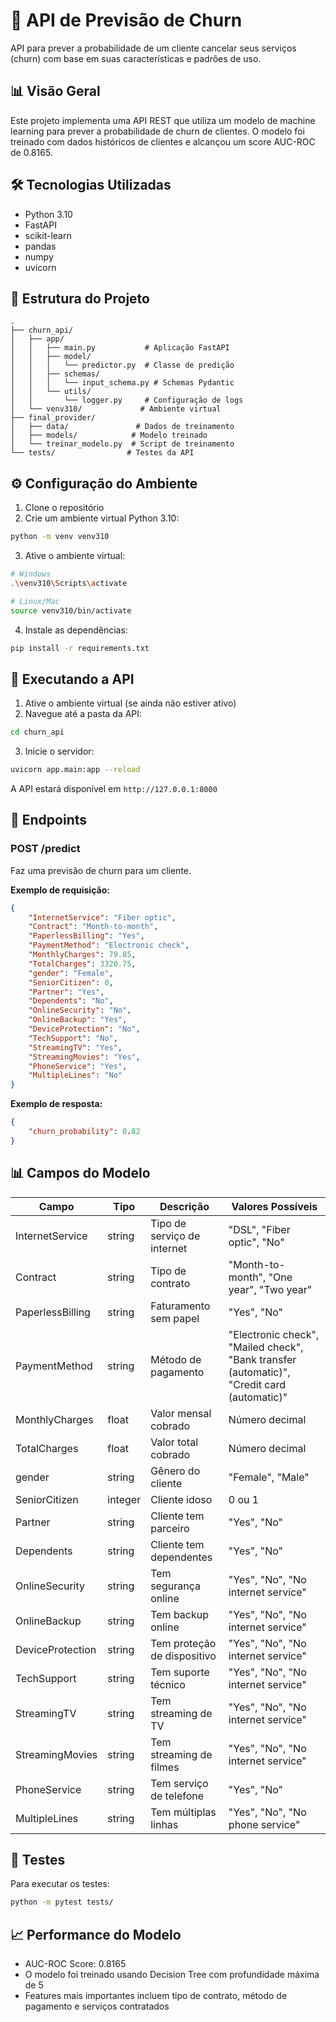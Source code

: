 # 🎯 API de Previsão de Churn

API para prever a probabilidade de um cliente cancelar seus serviços (churn) com base em suas características e padrões de uso.

## 📊 Visão Geral

Este projeto implementa uma API REST que utiliza um modelo de machine learning para prever a probabilidade de churn de clientes. O modelo foi treinado com dados históricos de clientes e alcançou um score AUC-ROC de 0.8165.

## 🛠️ Tecnologias Utilizadas

- Python 3.10
- FastAPI
- scikit-learn
- pandas
- numpy
- uvicorn

## 📁 Estrutura do Projeto

```
.
├── churn_api/
│   ├── app/
│   │   ├── main.py           # Aplicação FastAPI
│   │   ├── model/
│   │   │   └── predictor.py  # Classe de predição
│   │   ├── schemas/
│   │   │   └── input_schema.py # Schemas Pydantic
│   │   └── utils/
│   │       └── logger.py     # Configuração de logs
│   └── venv310/             # Ambiente virtual
├── final_provider/
│   ├── data/               # Dados de treinamento
│   ├── models/            # Modelo treinado
│   └── treinar_modelo.py  # Script de treinamento
└── tests/                # Testes da API
```

## ⚙️ Configuração do Ambiente

1. Clone o repositório
2. Crie um ambiente virtual Python 3.10:
```bash
python -m venv venv310
```

3. Ative o ambiente virtual:
```bash
# Windows
.\venv310\Scripts\activate

# Linux/Mac
source venv310/bin/activate
```

4. Instale as dependências:
```bash
pip install -r requirements.txt
```

## 🚀 Executando a API

1. Ative o ambiente virtual (se ainda não estiver ativo)
2. Navegue até a pasta da API:
```bash
cd churn_api
```

3. Inicie o servidor:
```bash
uvicorn app.main:app --reload
```

A API estará disponível em `http://127.0.0.1:8000`

## 📝 Endpoints

### POST /predict

Faz uma previsão de churn para um cliente.

**Exemplo de requisição:**

```json
{
    "InternetService": "Fiber optic",
    "Contract": "Month-to-month",
    "PaperlessBilling": "Yes",
    "PaymentMethod": "Electronic check",
    "MonthlyCharges": 79.85,
    "TotalCharges": 3320.75,
    "gender": "Female",
    "SeniorCitizen": 0,
    "Partner": "Yes",
    "Dependents": "No",
    "OnlineSecurity": "No",
    "OnlineBackup": "Yes",
    "DeviceProtection": "No",
    "TechSupport": "No",
    "StreamingTV": "Yes",
    "StreamingMovies": "Yes",
    "PhoneService": "Yes",
    "MultipleLines": "No"
}
```

**Exemplo de resposta:**

```json
{
    "churn_probability": 0.82
}
```

## 📊 Campos do Modelo

| Campo | Tipo | Descrição | Valores Possíveis |
|-------|------|-----------|-------------------|
| InternetService | string | Tipo de serviço de internet | "DSL", "Fiber optic", "No" |
| Contract | string | Tipo de contrato | "Month-to-month", "One year", "Two year" |
| PaperlessBilling | string | Faturamento sem papel | "Yes", "No" |
| PaymentMethod | string | Método de pagamento | "Electronic check", "Mailed check", "Bank transfer (automatic)", "Credit card (automatic)" |
| MonthlyCharges | float | Valor mensal cobrado | Número decimal |
| TotalCharges | float | Valor total cobrado | Número decimal |
| gender | string | Gênero do cliente | "Female", "Male" |
| SeniorCitizen | integer | Cliente idoso | 0 ou 1 |
| Partner | string | Cliente tem parceiro | "Yes", "No" |
| Dependents | string | Cliente tem dependentes | "Yes", "No" |
| OnlineSecurity | string | Tem segurança online | "Yes", "No", "No internet service" |
| OnlineBackup | string | Tem backup online | "Yes", "No", "No internet service" |
| DeviceProtection | string | Tem proteção de dispositivo | "Yes", "No", "No internet service" |
| TechSupport | string | Tem suporte técnico | "Yes", "No", "No internet service" |
| StreamingTV | string | Tem streaming de TV | "Yes", "No", "No internet service" |
| StreamingMovies | string | Tem streaming de filmes | "Yes", "No", "No internet service" |
| PhoneService | string | Tem serviço de telefone | "Yes", "No" |
| MultipleLines | string | Tem múltiplas linhas | "Yes", "No", "No phone service" |

## 🧪 Testes

Para executar os testes:

```bash
python -m pytest tests/
```

## 📈 Performance do Modelo

- AUC-ROC Score: 0.8165
- O modelo foi treinado usando Decision Tree com profundidade máxima de 5
- Features mais importantes incluem tipo de contrato, método de pagamento e serviços contratados 